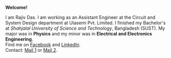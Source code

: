 **Welcome!**

I am Rajiv Das. I am working as an Assistant Engineer at the Circuit and System Design 
department at Ulasemi Pvt. Limited. I finished my Bachelor's at *Shahjalal University of
Science and Technology*, Bangladesh (SUST). My major was in **Physics**
and my minor was in **Electrical and Electronics Engineering**.  
Find me on [Facebook](https://www.facebook.com/sudipto.borun.666) and
[LinkedIn](https://www.linkedin.com/in/rajiv-das-661868251/).  
Contact: [Mail 1](mailto:rajiv.das.ps@gmail.com) or [Mail
2](mailto:rajiv36@student.sust.edu).
